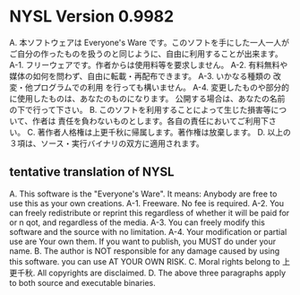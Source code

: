 # NYSL Version 0.9982
A. 本ソフトウェアは Everyone's Ware です。このソフトを手にした一人一人がご自分の作ったものを扱うのと同じように、自由に利用することが出来ます。
   A-1. フリーウェアです。作者からは使用料等を要求しません。
   A-2. 有料無料や媒体の如何を問わず、自由に転載・再配布できます。
   A-3. いかなる種類の 改変・他プログラムでの利用 を行っても構いません。
   A-4. 変更したものや部分的に使用したものは、あなたのものになります。
       公開する場合は、あなたの名前の下で行って下さい。
B. このソフトを利用することによって生じた損害等について、作者は
   責任を負わないものとします。各自の責任においてご利用下さい。
C. 著作者人格権は上更千秋に帰属します。著作権は放棄します。
D. 以上の３項は、ソース・実行バイナリの双方に適用されます。

## tentative translation of NYSL
A. This software is the "Everyone's Ware". It means:
Anybody are free to use this as your own creations.
     A-1. Freeware. No fee is required.
     A-2. You can freely redistribute or reprint this regardless of whether it will be paid for or n qot, and regardless of the media.
     A-3. You can freely modify this software and the source with no limitation.
     A-4. Your modification or partial use are Your own them. If you want to publish, you MUST do under your name.
B.  The author is NOT responsible for any damage caused by using this software. you can use AT YOUR OWN RISK.
C. Moral rights belong to 上更千秋. All copyrights are disclaimed.
D. The above three paragraphs apply to both source and executable binaries.